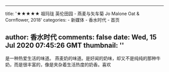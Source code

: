 
---
title: '★★★★★ 祖玛珑 英伦田园 - 燕麦与矢车菊 Jo Malone Oat & Cornflower, 2018'
categories: 
    - 新媒体
    - 香水时代
    - 首页

author: 香水时代
comments: false
date: Wed, 15 Jul 2020 07:45:26 GMT
thumbnail: ''
---

<div>   
是一种热爱生活的味道。
燕麦奶的味道。是好闻的奶味，却又不是纯纯的那种牛奶，而是很丰富的，像是夹杂着生活热度的奶香。喜欢  
</div>
            